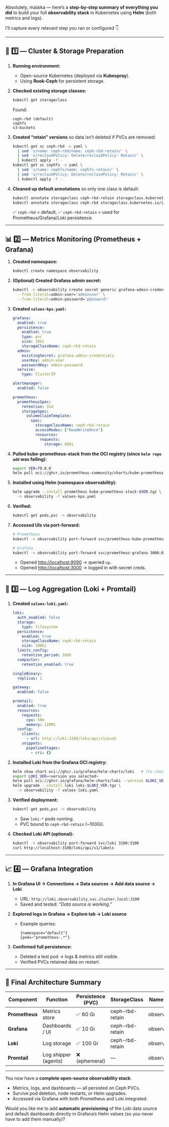 Absolutely, malaika — here’s a **step-by-step summary of everything you did** to build your full **observability stack** in Kubernetes using **Helm** (both metrics and logs).

I’ll capture every relevant step you ran or configured 👇

---

## 🧱 1️⃣ — Cluster & Storage Preparation

1. **Running environment:**

   * Open-source Kubernetes (deployed via **Kubespray**).
   * Using **Rook-Ceph** for persistent storage.

2. **Checked existing storage classes:**

   ```bash
   kubectl get storageclass
   ```

   Found:

   ```
   ceph-rbd (default)
   cephfs
   s3-buckets
   ```

3. **Created “retain” versions** so data isn’t deleted if PVCs are removed:

   ```bash
   kubectl get sc ceph-rbd -o yaml \
     | sed 's/name: ceph-rbd/name: ceph-rbd-retain/' \
     | sed 's/reclaimPolicy: Delete/reclaimPolicy: Retain/' \
     | kubectl apply -f -
   kubectl get sc cephfs -o yaml \
     | sed 's/name: cephfs/name: cephfs-retain/' \
     | sed 's/reclaimPolicy: Delete/reclaimPolicy: Retain/' \
     | kubectl apply -f -
   ```

4. **Cleaned up default annotations** so only one class is default:

   ```bash
   kubectl annotate storageclass ceph-rbd-retain storageclass.kubernetes.io/is-default-class="false" --overwrite
   kubectl annotate storageclass ceph-rbd storageclass.kubernetes.io/is-default-class="true" --overwrite
   ```

   ✅ `ceph-rbd` = default,
   ✅ `ceph-rbd-retain` = used for Prometheus/Grafana/Loki persistence.

---

## 📊 2️⃣ — Metrics Monitoring (Prometheus + Grafana)

1. **Created namespace:**

   ```bash
   kubectl create namespace observability
   ```

2. **(Optional) Created Grafana admin secret:**

   ```bash
   kubectl -n observability create secret generic grafana-admin-credentials \
     --from-literal=admin-user='adminuser' \
     --from-literal=admin-password='p@ssword!'
   ```

3. **Created `values-kps.yaml`:**

   ```yaml
   grafana:
     enabled: true
     persistence:
       enabled: true
       type: pvc
       size: 10Gi
       storageClassName: ceph-rbd-retain
     admin:
       existingSecret: grafana-admin-credentials
       userKey: admin-user
       passwordKey: admin-password
     service:
       type: ClusterIP

   alertmanager:
     enabled: false

   prometheus:
     prometheusSpec:
       retention: 15d
       storageSpec:
         volumeClaimTemplate:
           spec:
             storageClassName: ceph-rbd-retain
             accessModes: ["ReadWriteOnce"]
             resources:
               requests:
                 storage: 60Gi
   ```

4. **Pulled kube-prometheus-stack from the OCI registry (since `helm repo add` was failing):**

   ```bash
   export VER=79.0.0
   helm pull oci://ghcr.io/prometheus-community/charts/kube-prometheus-stack --version $VER
   ```

5. **Installed using Helm (namespace observability):**

   ```bash
   helm upgrade --install prometheus kube-prometheus-stack-$VER.tgz \
     -n observability -f values-kps.yaml
   ```

6. **Verified:**

   ```bash
   kubectl get pods,pvc -n observability
   ```

7. **Accessed UIs via port-forward:**

   ```bash
   # Prometheus
   kubectl -n observability port-forward svc/prometheus-kube-prometheus-prometheus 9090:9090

   # Grafana
   kubectl -n observability port-forward svc/prometheus-grafana 3000:80
   ```

   * Opened [http://localhost:9090](http://localhost:9090) → queried `up`.
   * Opened [http://localhost:3000](http://localhost:3000) → logged in with secret creds.

---

## 📜 3️⃣ — Log Aggregation (Loki + Promtail)

1. **Created `values-loki.yaml`:**

   ```yaml
   loki:
     auth_enabled: false
     storage:
       type: filesystem
     persistence:
       enabled: true
       storageClassName: ceph-rbd-retain
       size: 100Gi
     limits_config:
       retention_period: 168h
     compactor:
       retention_enabled: true

   singleBinary:
     replicas: 1

   gateway:
     enabled: false

   promtail:
     enabled: true
     resources:
       requests:
         cpu: 50m
         memory: 128Mi
     config:
       clients:
         - url: http://loki:3100/loki/api/v1/push
       snippets:
         pipelineStages:
           - cri: {}
   ```

2. **Installed Loki from the Grafana OCI registry:**

   ```bash
   helm show chart oci://ghcr.io/grafana/helm-charts/loki   # (to check version)
   export LOKI_VER=<version you selected>
   helm pull oci://ghcr.io/grafana/helm-charts/loki --version $LOKI_VER
   helm upgrade --install loki loki-$LOKI_VER.tgz \
     -n observability -f values-loki.yaml
   ```

3. **Verified deployment:**

   ```bash
   kubectl get pods,pvc -n observability
   ```

   * Saw `loki-*` pods running.
   * PVC bound to `ceph-rbd-retain` (~100Gi).

4. **Checked Loki API (optional):**

   ```bash
   kubectl -n observability port-forward svc/loki 3100:3100
   curl http://localhost:3100/loki/api/v1/labels
   ```

---

## 📈 4️⃣ — Grafana Integration

1. **In Grafana UI → Connections → Data sources → Add data source → Loki**

   * URL: `http://loki.observability.svc.cluster.local:3100`
   * Saved and tested: *“Data source is working.”*

2. **Explored logs in Grafana → Explore tab → Loki source**

   * Example queries:

     ```
     {namespace="default"}
     {pod=~"prometheus-.*"}
     ```

3. **Confirmed full persistence:**

   * Deleted a test pod → logs & metrics still visible.
   * Verified PVCs retained data on restart.

---

## 🧠 Final Architecture Summary

| Component      | Function             | Persistence (PVC) | StorageClass    | Namespace     |
| -------------- | -------------------- | ----------------- | --------------- | ------------- |
| **Prometheus** | Metrics store        | ✅ 60 Gi           | ceph-rbd-retain | observability |
| **Grafana**    | Dashboards / UI      | ✅ 10 Gi           | ceph-rbd-retain | observability |
| **Loki**       | Log storage          | ✅ 100 Gi          | ceph-rbd-retain | observability |
| **Promtail**   | Log shipper (agents) | ❌ (ephemeral)     | —               | observability |

---

You now have a **complete open-source observability stack**:

* Metrics, logs, and dashboards — all persisted on Ceph PVCs.
* Survive pod deletion, node restarts, or Helm upgrades.
* Accessed via Grafana with both Prometheus and Loki integrated.

Would you like me to add **automatic provisioning** of the Loki data source and default dashboards directly in Grafana’s Helm values (so you never have to add them manually)?
